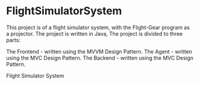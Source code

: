 # FlightSimulatorSystem
This project is of a flight simulator system, with the Flight-Gear program as a projector. 
The project is written in Java, The project is divided to three parts:


The Frontend - written using the MVVM Design Pattern.
The Agent - written using the MVC Design Pattern.
The Backend - written using the MVC Design Pattern.


 Flight Simulator System
